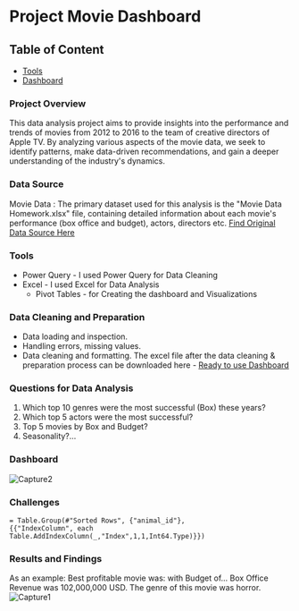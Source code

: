 # Project Movie Dashboard
## Table of Content
- [Tools](#tools)
- [Dashboard](#dashboard)

### Project Overview
This data analysis project aims to provide insights into the performance and trends of movies from 2012 to 2016 to the team of creative directors of Apple TV. 
By analyzing various aspects of the movie data, we seek to identify patterns, make data-driven recommendations, and gain a deeper understanding of the industry's dynamics.

### Data Source
Movie Data : The primary dataset used for this analysis is the "Movie Data Homework.xlsx" file, containing detailed information about each movie's performance (box office and budget), actors, directors etc. [Find Original Data Source Here](https://github.com/user-attachments/files/19238827/Dashboard.Excel.xlsx)


### Tools
- Power Query - I used Power Query for Data Cleaning
- Excel - I used Excel for Data Analysis
  - Pivot Tables - for Creating the dashboard and Visualizations
### Data Cleaning and Preparation
- Data loading and inspection.
- Handling errors, missing values.
- Data cleaning and formatting. The excel file after the data cleaning & preparation process can be downloaded here - [Ready to use Dashboard](https://github.com/user-attachments/files/19238692/Dashboard.Excel.xlsx)

### Questions for Data Analysis
1. Which top 10 genres were the most successful (Box) these years?
2. Which top 5 actors were the most successful?
3. Top 5 movies by Box and Budget?
4. Seasonality?...

### Dashboard
![Capture2](https://github.com/user-attachments/assets/33de6483-8e77-40f8-a487-3e0ef4ad0b52)

### Challenges
```
= Table.Group(#"Sorted Rows", {"animal_id"}, 
{{"IndexColumn", each Table.AddIndexColumn(_,"Index",1,1,Int64.Type)}})
```

### Results and Findings
As an example: Best profitable movie was: with Budget of... Box Office Revenue was 102,000,000 USD. The genre of this movie was horror.
![Capture1](https://github.com/user-attachments/assets/426c8cbf-1b7f-4b05-92f9-635f3565ceff)



